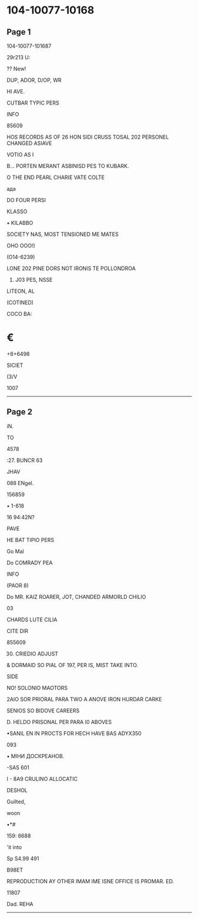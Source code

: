 # 104-10077-10168

## Page 1

104-10077-101687

29r213 U:

?? New!

DUP, ADOR, D/OP, WR

HI AVE.

CUTBAR TYPIC PERS

INFO

85609

HOS RECORDS AS OF 26 HON SIDI CRUSS TOSAL 202 PERSONEL CHANGED ASIAVE

VOTIO AS I

B... PORTEN MERANT ASBINISD PES TO KUBARK.

O THE END PEARL CHARIE VATE COLTE

ада

DO FOUR PERSI

KLASSO

• KILABBO

SOCIETY NAS, MOST TENSIONED ME MATES

ОНО ООО!)

(O14-6239)

LONE 202 PINE DORS NOT IRONIS TE POLLONDROA

1. J03 PES, NSSE

LITEON, AL

(COTINED)

COCO BA:

# €

+8+6498

SICIET

(3/V

1007

---

## Page 2

iN.

TO

4578

:27. BUNCR 63

JHAV

088 ENgel.

156859

• 1-618

16 94:42N?

PAVE

HE BAT TIPIO PERS

Go Mal

Do COMRADY PEA

INFO

(PAOR 8)

Do MR. KAIZ ROARER, JOT, CHANDED ARMORLD CHILIO

03

CHARDS LUTE CILIA

CITE DIR

855609

30. CRIEDIO ADJUST

& DORMAID SO PIAL OF 197, PER IS, MIST TAKE INTO.

SIDE

NO! SOLONIO MAOTORS

2AIO SOR PRIORAL PARA TWO A ANOVE IRON HURDAR CARKE

SENIOS SO BIDOVE CAREERS

D. HELDO PRISONAL PER PARA I0 ABOVES

•SANIL EN IN PROCTS FOR HECH HAVE BAS ADYX350

093

• МІНИ ДОСКРЕАНОВ.

-SAS 601

I - 8A9 CRULINO ALLOCATIC

DESHOL

Guilted,

woon

•*#

159: 6688

'it into

Sp S4.99 491

B98ET

REPRODUCTION AY OTHER IMAM IME ISNE OFFICE IS PROMAR. ED.

11807

Dad. REHA

---

